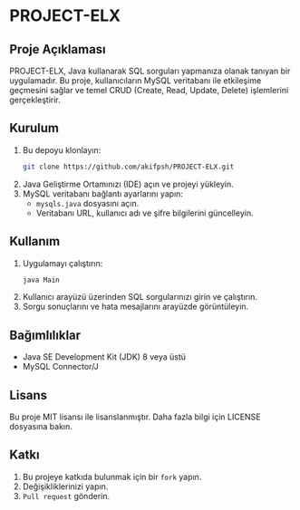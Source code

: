 # PROJECT-ELX

## Proje Açıklaması
PROJECT-ELX, Java kullanarak SQL sorguları yapmanıza olanak tanıyan bir uygulamadır. Bu proje, kullanıcıların MySQL veritabanı ile etkileşime geçmesini sağlar ve temel CRUD (Create, Read, Update, Delete) işlemlerini gerçekleştirir.

## Kurulum
1. Bu depoyu klonlayın:
    ```sh
    git clone https://github.com/akifpsh/PROJECT-ELX.git
    ```
2. Java Geliştirme Ortamınızı (IDE) açın ve projeyi yükleyin.
3. MySQL veritabanı bağlantı ayarlarını yapın:
    - `mysqls.java` dosyasını açın.
    - Veritabanı URL, kullanıcı adı ve şifre bilgilerini güncelleyin.

## Kullanım
1. Uygulamayı çalıştırın:
    ```sh
    java Main
    ```
2. Kullanıcı arayüzü üzerinden SQL sorgularınızı girin ve çalıştırın.
3. Sorgu sonuçlarını ve hata mesajlarını arayüzde görüntüleyin.

## Bağımlılıklar
- Java SE Development Kit (JDK) 8 veya üstü
- MySQL Connector/J

## Lisans
Bu proje MIT lisansı ile lisanslanmıştır. Daha fazla bilgi için LICENSE dosyasına bakın.

## Katkı
1. Bu projeye katkıda bulunmak için bir `fork` yapın.
2. Değişikliklerinizi yapın.
3. `Pull request` gönderin.

